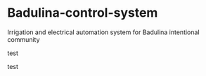 # Badulina-control-system
Irrigation and electrical automation system for Badulina intentional community


test


test

